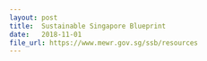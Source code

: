```yaml
---
layout: post
title:  Sustainable Singapore Blueprint
date:   2018-11-01
file_url: https://www.mewr.gov.sg/ssb/resources
---
```

